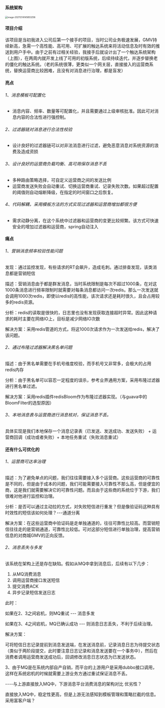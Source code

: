 #### 系统架构

<img src="https://yusheng-picgo.oss-cn-beijing.aliyuncs.com/picgo/image-20211214145853256.png" alt="image-20211214145853256" style="zoom:50%;" />

#### 项目介绍

该项目是当初我进入公司后第一个接手的项目，当时公司业务极速发展，GMV持续新高，急需一个高性能、高可用、可扩展的触达系统来将活动信息及时有效的推送到用户手中。由于之前有过相关经验，我接手后就设计出了一个触达系统架构（上图），在两周内就开发上线了可用的初版系统，后续持续迭代，并逐步替换老的僵化的触达系统。（老的系统很薄，更类似一个网关层，直接接入的运营商系统，替换运营商比较困难，且没有对消息进行治理，都是盲发）

#### 亮点

###### 1、消息模板可配置化

- 消息内容、频率、数量等可配置化，并且需要通过上级审核批准。因此可对消息内容的合法性进行强控制。

###### 2、过滤器链对消息进行合法性校验

- 设计良好的过滤器链可以对非法消息进行过滤，避免恶意消息对系统资源的浪费及造成资损

###### 3、设计良好的运营商负载均衡、高可用保存消息不丢

- 多种路由策略选择，可自定义运营商之间的发送比例
- 运营商发送失败会自动重试、切换运营商重试、记录失败次数。如果超过配置的阈值则自动熔断降级，在指定的时间窗口之后恢复。

###### 4、代码解耦，采用模板方法的方式实现过滤器和运营商增加都很方便

- 需求动静分离，在这个系统中过滤器和运营商的变更比较频繁。该方式可快速安全的增加过滤器和运营商，spring自动注入

#### 痛点

###### 1、营销消息频率校验性能问题

发现：通过监控发现，有些请求的RT会飙升，造成毛刺。通过排查发现，该类消息都是营销短信

描述：营销消息由于都是群发消息，当时系统限制是每次不超过1000条，在对这1000条消息进行频率限制时就需要对每条消息都访问一次redis。那么一次发送就会调用1000次redis，即使以redis的高性能，该次请求还是耗时很久，且会占用较多的redis资源。

分析：redis的读取是很快的，日志里也没有发现获取连接超时异常。因此这种请求的耗时主要在网络IO上，目标是减少网络IO次数

解决方案：采用redis管道的方式，将这1000次请求作为一次发送给redis，解决了该问题。

###### 2、通过布隆过滤器解决黑名单问题

描述：由于黑名单需要在手机号维度校验，而手机号又非常多，会极大的占用redis内存

分析：由于黑名单可以容忍一定程度的误杀，参考业界通用方案，采用布隆过滤器进行黑名单过滤。

解决方案：采用redis插件redisBloom作为布隆过滤器实现。（与guava中的BloomFilter的选型原因）

###### 3、本地消息表与运营商进行消息核对，保证消息不丢。

具体实现是我们本地保存一个消息记录表（已发送、发送成功、发送失败） + 运营商回调（成功或者失败）+ 本地任务重试（失败消息重试）

#### 还有什么可优化的

###### 1、运营商可达率治理

描述：为了避免单点的问题，我们往往需要接入多个运营商。这些运营商的可靠性是不同的，但是由于成本的问题，我们可能需要接入可靠性不那么高，但是便宜的商，这是我们就需要解决它的可靠性问题。而且由于这些商的系统位于下游，我们很难对他进行监控和治理。

分析：是否可以通过主动拉的方式，对失败短信进行重发？但是像验证码这种具有时效性的短信该如何处理？---通道分离

解决方案：在这些运营商中验证码是走单独通道的，往往可靠性比较高。而营销短信往往走的是营销通道，可靠性比较低。可对这部分短信进行单独治理，提高营销信息的对商城GMV的正向反馈。

###### 2、消息丢失与多发

该系统在架构上还是存在缺陷。假如从MQ中拿到消息后，后续有以下几步：

1. 从MQ消费消息
2. 调用运营商接口发送短信
3. 提交消费ACK
4. 异步记录短信发送日志

此时：

如果在2、3之间宕机，则MQ重试 --- 消息多发

如果在3、4之间宕机，MQ已确认成功  --- 则消息日志丢失，不利于后续治理。

解决方案：

可将短信日志记录提前到消息发送端，在发送消息前，记录消息日志为待提交状态（类似于两阶段提交，此时要注意日志记录和消息发送要在一个事务中），然后在消费者调用运营商发送成功后，回调修改消息日志状态为已发送状态。



3、由于MQ是在系统内部自产自销，而平台的上游用户是采用dubbo接口调用，这样在系统宕机的时候就需要上游业务方通过重试保证消息不丢。

----与上游直接放入MQ中，下游消息平台消费消息的架构对比 优劣性？

直接放入MQ中，稳定性更高，但是上游无法感知到模板管理和策略拦截的信息。采用富客户端？
